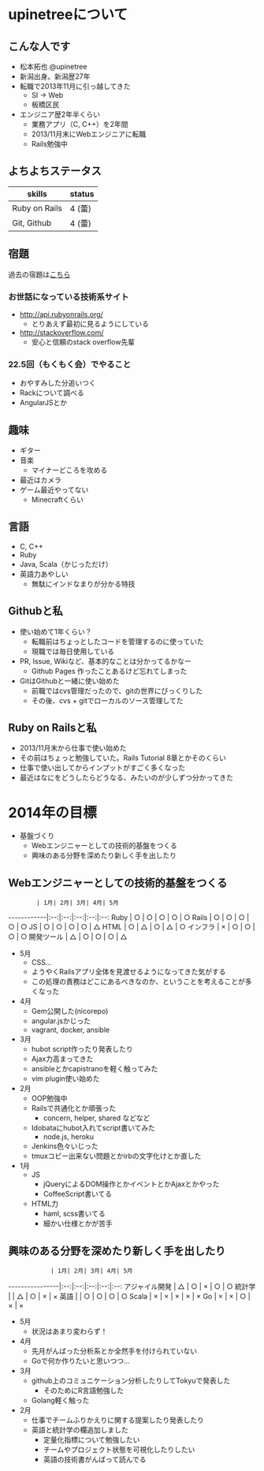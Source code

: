 # upinetreeについて
## こんな人です
* 松本拓也 @upinetree
* 新潟出身。新潟歴27年
* 転職で2013年11月に引っ越してきた
  * SI -> Web
  * 板橋区民
* エンジニア歴2年半くらい
  * 業務アプリ（C, C++）を2年間
  * 2013/11月末にWebエンジニアに転職
  * Rails勉強中

## よちよちステータス

skills        | status
--------------|--------
Ruby on Rails | 4 (蕾)
Git, Github   | 4 (蕾)

## 宿題

過去の宿題は[こちら](https://gist.github.com/upinetree/c584c55571b209669867)

### お世話になっている技術系サイト
* http://api.rubyonrails.org/
  * とりあえず最初に見るようにしている
* http://stackoverflow.com/
  * 安心と信頼のstack overflow先輩

### 22.5回（もくもく会）でやること

* おやすみした分追いつく
* Rackについて調べる
* AngularJSとか

## 趣味
* ギター
* 音楽
  * マイナーどころを攻める
* 最近はカメラ
* ゲーム最近やってない
  * Minecraftくらい

## 言語
* C, C++
* Ruby
* Java, Scala（かじっただけ）
* 英語力あやしい
  * 無駄にインドなまりが分かる特技

## Githubと私
* 使い始めて1年くらい？
  * 転職前はちょっとしたコードを管理するのに使っていた
  * 現職では毎日使用している
* PR, Issue, Wikiなど、基本的なことは分かってるかなー
  * Github Pages 作ったことあるけど忘れてしまった
* GitはGithubと一緒に使い始めた
  * 前職ではcvs管理だったので、gitの世界にびっくりした
  * その後、cvs + gitでローカルのソース管理してた

## Ruby on Railsと私
* 2013/11月末から仕事で使い始めた
* その前はちょっと勉強していた。Rails Tutorial 8章とかそのくらい
* 仕事で使い出してからインプットがすごく多くなった
* 最近はなにをどうしたらどうなる、みたいのが少しずつ分かってきた

# 2014年の目標
* 基盤づくり
  * Webエンジニャーとしての技術的基盤をつくる
  * 興味のある分野を深めたり新しく手を出したり

## Webエンジニャーとしての技術的基盤をつくる

            | 1月| 2月| 3月| 4月| 5月
------------|:--:|:--:|:--:|:--:|:--:
Ruby        | ○ | ○ | ○ | ○ | ○
Rails       | ○ | ○ | ○ | ○ | ○
JS          | ○ | ○ | ○ | ○ | △
HTML        | ○ | △ | ○ | △ | ○
インフラ    | × | ○ | ○ | ○ | ○
開発ツール  | △ | ○ | ○ | ○ | △

* 5月
  * CSS…
  * ようやくRailsアプリ全体を見渡せるようになってきた気がする
  * この処理の責務はどこにあるべきなのか、ということを考えることが多くなった
* 4月
  * Gem公開した(nicorepo)
  * angular.jsかじった
  * vagrant, docker, ansible
* 3月
  * hubot script作ったり発表したり
  * Ajax力高まってきた
  * ansibleとかcapistranoを軽く触ってみた
  * vim plugin使い始めた
* 2月
  * OOP勉強中
  * Railsで共通化とか頑張った
    * concern, helper, shared などなど
  * Idobataにhubot入れてscript書いてみた
    * node.js, heroku
  * Jenkins色々いじった
  * tmuxコピー出来ない問題とかirbの文字化けとか直した
* 1月
  * JS
    * jQueryによるDOM操作とかイベントとかAjaxとかやった
    * CoffeeScript書いてる
  * HTML力
    * haml, scss書いてる
    * 細かい仕様とかが苦手

## 興味のある分野を深めたり新しく手を出したり

                | 1月| 2月| 3月| 4月| 5月
----------------|:--:|:--:|:--:|:--:|:--:
アジャイル開発  | △ | ○ | × | ○ | ○
統計学          |    | △ | ○ | × | ×
英語            |    | ○ | ○ | ○ | ○
Scala           | × | × | × | × | ×
Go              | × | × | ○ | × | ×

* 5月
  * 状況はあまり変わらず！
* 4月
  * 先月がんばった分析系とか全然手を付けられていない
  * Goで何か作りたいと思いつつ…
* 3月
  * github上のコミュニケーション分析したりしてTokyuで発表した
    * そのためにR言語勉強した
  * Golang軽く触った
* 2月
  * 仕事でチームふりかえりに関する提案したり発表したり
  * 英語と統計学の欄追加しました
    * 定量化指標について勉強したい
    * チームやプロジェクト状態を可視化したりしたい
    * 英語の技術書がんばって読んでる

